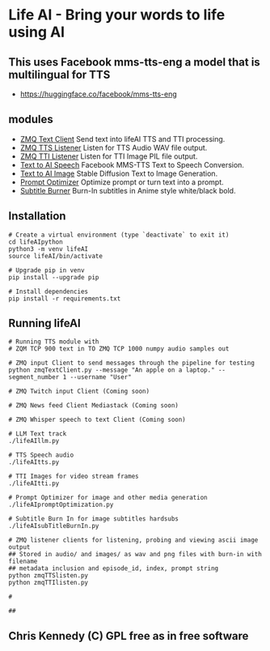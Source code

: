 # Life AI - Bring your words to life using AI

## This uses Facebook mms-tts-eng a model that is multilingual for TTS

- <https://huggingface.co/facebook/mms-tts-eng>

## modules

- [ZMQ Text Client](zmqTextClient.py) Send text into lifeAI TTS and TTI processing.
- [ZMQ TTS Listener](zmqTTSlisten.py) Listen for TTS Audio WAV file output.
- [ZMQ TTI Listener](zmqTTIlisten.py) Listen for TTI Image PIL file output.
- [Text to AI Speech](lifeAItts.py)   Facebook MMS-TTS Text to Speech Conversion.
- [Text to AI Image](lifeAItti.py)    Stable Diffusion Text to Image Generation.
- [Prompt Optimizer](lifeAIpromptOptimizer.py) Optimize prompt or turn text into a prompt.
- [Subtitle Burner](lifeAIsubTitleBurnIn.py) Burn-In subtitles in Anime style white/black bold.

## Installation

```text
# Create a virtual environment (type `deactivate` to exit it)
cd lifeAIpython
python3 -m venv lifeAI
source lifeAI/bin/activate

# Upgrade pip in venv
pip install --upgrade pip

# Install dependencies
pip install -r requirements.txt
```

## Running lifeAI

```text
# Running TTS module with
# ZQM TCP 900 text in TO ZMQ TCP 1000 numpy audio samples out

# ZMQ input Client to send messages through the pipeline for testing
python zmqTextClient.py --message "An apple on a laptop." --segment_number 1 --username "User"

# ZMQ Twitch input Client (Coming soon)

# ZMQ News feed Client Mediastack (Coming soon)

# ZMQ Whisper speech to text Client (Coming soon)

# LLM Text track
./lifeAIllm.py

# TTS Speech audio
./lifeAItts.py

# TTI Images for video stream frames
./lifeAItti.py

# Prompt Optimizer for image and other media generation
./lifeAIpromptOptimization.py

# Subtitle Burn In for image subtitles hardsubs
./lifeAIsubTitleBurnIn.py

# ZMQ listener clients for listening, probing and viewing ascii image output
## Stored in audio/ and images/ as wav and png files with burn-in with filename
## metadata inclusion and episode_id, index, prompt string
python zmqTTSlisten.py
python zmqTTIlisten.py

#

##
```

## Chris Kennedy (C) GPL free as in free software
